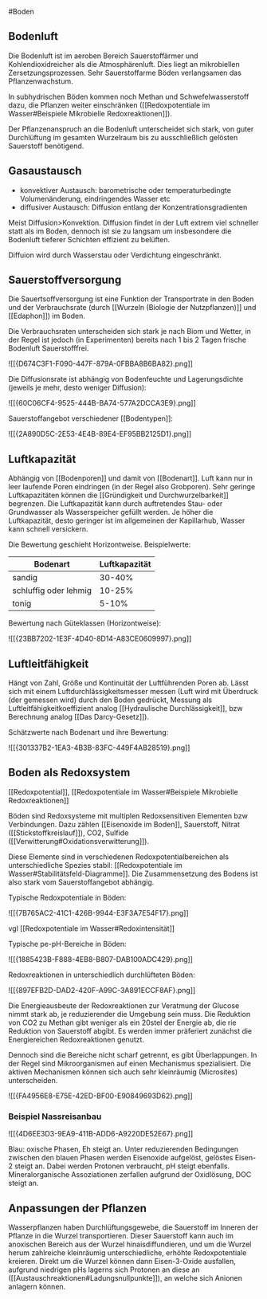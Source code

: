 #Boden

## Bodenluft

Die Bodenluft ist im aeroben Bereich Sauerstoffärmer und Kohlendioxidreicher als die Atmosphärenluft. Dies liegt an mikrobiellen Zersetzungsprozessen. Sehr Sauerstoffarme Böden verlangsamen das Pflanzenwachstum.

In subhydrischen Böden kommen noch Methan und Schwefelwasserstoff dazu, die Pflanzen weiter einschränken ([[Redoxpotentiale im Wasser#Beispiele Mikrobielle Redoxreaktionen]]).

Der Pflanzenanspruch an die Bodenluft unterscheidet sich stark, von guter Durchlüftung im gesamten Wurzelraum bis zu ausschließlich gelösten Sauerstoff benötigend.

## Gasaustausch

- konvektiver Austausch: barometrische oder temperaturbedingte Volumenänderung, eindringendes Wasser etc
- diffusiver Austausch: Diffusion entlang der Konzentrationsgradienten

Meist Diffusion>Konvektion. Diffusion findet in der Luft extrem viel schneller statt als im Boden, dennoch ist sie zu langsam um insbesondere die Bodenluft tieferer Schichten effizient zu belüften.

Diffuion wird durch Wasserstau oder Verdichtung eingeschränkt.

## Sauerstoffversorgung

Die Sauertsoffversorgung ist eine Funktion der Transportrate in den Boden und der Verbrauchsrate (durch [[Wurzeln (Biologie der Nutzpflanzen)]] und [[Edaphon]]) im Boden.

Die Verbrauchsraten unterscheiden sich stark je nach Biom und Wetter, in der Regel ist jedoch (in Experimenten) bereits nach 1 bis 2 Tagen frische Bodenluft Sauerstofffrei.

![[{D674C3F1-F090-447F-879A-0FBBA8B6BA82}.png]]

Die Diffusionsrate ist abhängig von Bodenfeuchte und Lagerungsdichte (jeweils je mehr, desto weniger Diffusion):

![[{60C06CF4-9525-444B-BA74-577A2DCCA3E9}.png]]

Sauerstoffangebot verschiedener [[Bodentypen]]:

![[{2A890D5C-2E53-4E4B-89E4-EF95BB2125D1}.png]]

## Luftkapazität

Abhängig von [[Bodenporen]] und damit von [[Bodenart]].
Luft kann nur in leer laufende Poren eindringen (in der Regel also Grobporen).
Sehr geringe Luftkapazitäten können die [[Gründigkeit und Durchwurzelbarkeit]] begrenzen. Die Luftkapazität kann durch auftretendes Stau- oder Grundwasser als Wasserspeicher gefüllt werden. Je höher die Luftkapazität, desto geringer ist im allgemeinen der Kapillarhub, Wasser kann schnell versickern.

Die Bewertung geschieht Horizontweise. Beispielwerte:

| Bodenart              | Luftkapazität |
| --------------------- | ------------- |
| sandig                | 30-40%        |
| schluffig oder lehmig | 10-25%        |
| tonig                 | 5-10%         |

Bewertung nach Güteklassen (Horizontweise):

![[{23BB7202-1E3F-4D40-8D14-A83CE0609997}.png]]

## Luftleitfähigkeit

Hängt von Zahl, Größe und Kontinuität der Luftführenden Poren ab. Lässt sich mit einem Luftdurchlässigkeitsmesser messen (Luft wird mit Überdruck (der gemessen wird) durch den Boden gedrückt, Messung als Luftleitfähigkeitkoeffizient analog [[Hydraulische Durchlässigkeit]], bzw Berechnung analog [[Das Darcy-Gesetz]]).

Schätzwerte nach Bodenart und ihre Bewertung:

![[{301337B2-1EA3-4B3B-83FC-449F4AB28519}.png]]

## Boden als Redoxsystem

[[Redoxpotential]], [[Redoxpotentiale im Wasser#Beispiele Mikrobielle Redoxreaktionen]]

Böden sind Redoxsysteme mit multiplen Redoxsensitiven Elementen bzw Verbindungen. Dazu zählen [[Eisenoxide im Boden]], Sauerstoff, Nitrat ([[Stickstoffkreislauf]]), CO2, Sulfide ([[Verwitterung#Oxidationsverwitterung]]).

Diese Elemente sind in verschiedenen Redoxpotentialbereichen als unterschiedliche Spezies stabil: [[Redoxpotentiale im Wasser#Stabilitätsfeld-Diagramme]]. Die Zusammensetzung des Bodens ist also stark vom Sauerstoffangebot abhängig. 

Typische Redoxpotentiale in Böden:

![[{7B765AC2-41C1-426B-9944-E3F3A7E54F17}.png]]

vgl [[Redoxpotentiale im Wasser#Redoxintensität]]

Typische pe-pH-Bereiche in Böden:

![[{1885423B-F888-4EB8-B807-DAB100ADC429}.png]]

Redoxreaktionen in unterschiedlich durchlüfteten Böden:

![[{897EFB2D-DAD2-420F-A99C-3A891ECCF8AF}.png]]

Die Energieausbeute der Redoxreaktionen zur Veratmung der Glucose nimmt stark ab, je reduzierender die Umgebung sein muss. Die Reduktion von CO2 zu Methan gibt weniger als ein 20stel der Energie ab, die rie Reduktion von Sauerstoff abgibt. Es werden immer präferiert zunächst die Energiereichen Redoxreaktionen genutzt.

Dennoch sind die Bereiche nicht scharf getrennt, es gibt Überlappungen. In der Regel sind Mikroorganismen auf einen Mechanismus spezialisiert. Die aktiven Mechanismen können sich auch sehr kleinräumig (Microsites) unterscheiden.

![[{FA4956E8-E75E-42ED-BF00-E90849693D62}.png]]

### Beispiel Nassreisanbau

![[{4D6EE3D3-9EA9-411B-ADD6-A9220DE52E67}.png]]

Blau: oxische Phasen, Eh steigt an. Unter reduzierenden Bedingungen zwischen den blauen Phasen werden Eisenoxide aufgelöst, gelöstes Eisen-2 steigt an. Dabei werden Protonen verbraucht, pH steigt ebenfalls. Mineralorganische Assoziationen zerfallen aufgrund der Oxidlösung, DOC steigt an.

## Anpassungen der Pflanzen

Wasserpflanzen haben Durchlüftungsgewebe, die Sauerstoff im Inneren der Pflanze in die Wurzel transportieren. Dieser Sauerstoff kann auch im anoxischen Bereich aus der Wurzel hinaisdiffundieren, und um die Wurzel herum zahlreiche kleinräumig unterschiedliche, erhöhte Redoxpotentiale kreieren. Direkt um die Wurzel können dann Eisen-3-Oxide ausfallen, aufgrund niedrigen pHs lagerns sich Protonen an diese an ([[Austauschreaktionen#Ladungsnullpunkte]]), an welche sich Anionen anlagern können.